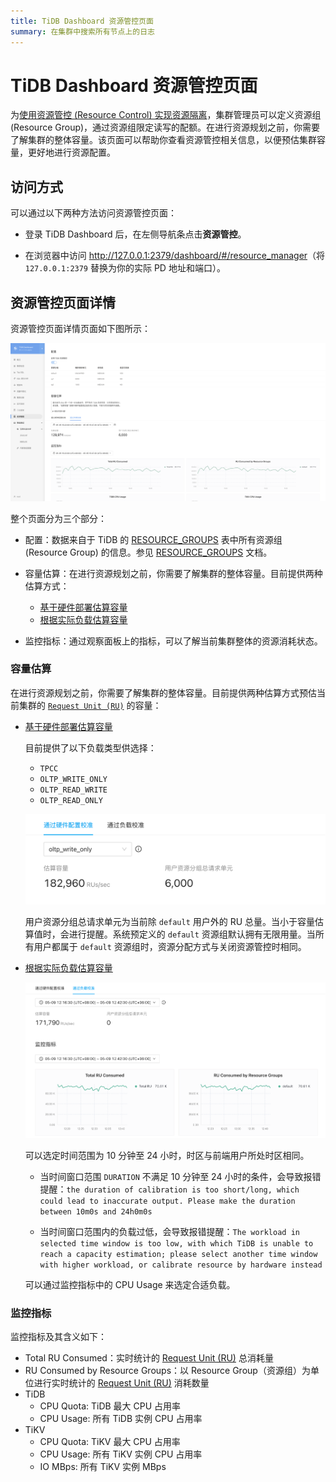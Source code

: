 ```yaml
---
title: TiDB Dashboard 资源管控页面
summary: 在集群中搜索所有节点上的日志
---
```


# TiDB Dashboard 资源管控页面

为[使用资源管控 (Resource Control) 实现资源隔离](/tidb-resource-control.md)，集群管理员可以定义资源组 (Resource Group)，通过资源组限定读写的配额。在进行资源规划之前，你需要了解集群的整体容量。该页面可以帮助你查看资源管控相关信息，以便预估集群容量，更好地进行资源配置。

## 访问方式

可以通过以下两种方法访问资源管控页面：

* 登录 TiDB Dashboard 后，在左侧导航条点击**资源管控**。

* 在浏览器中访问 <http://127.0.0.1:2379/dashboard/#/resource_manager>（将 `127.0.0.1:2379` 替换为你的实际 PD 地址和端口）。

## 资源管控页面详情

资源管控页面详情页面如下图所示：

![详情页面](/media/dashboard/dashboard-resource-manager-info.png)

整个页面分为三个部分：

- 配置：数据来自于 TiDB 的 [RESOURCE_GROUPS](/information-schema/information-schema-resource-groups.md#resource_groups) 表中所有资源组 (Resource Group) 的信息。参见 [RESOURCE_GROUPS](/information-schema/information-schema-resource-groups.md) 文档。

- 容量估算：在进行资源规划之前，你需要了解集群的整体容量。目前提供两种估算方式：

    - [基于硬件部署估算容量](/sql-statements/sql-statement-calibrate-resource.md#基于硬件部署估算容量)
    - [根据实际负载估算容量](/sql-statements/sql-statement-calibrate-resource.md#根据实际负载估算容量)

- 监控指标：通过观察面板上的指标，可以了解当前集群整体的资源消耗状态。

### 容量估算

在进行资源规划之前，你需要了解集群的整体容量。目前提供两种估算方式预估当前集群的 [`Request Unit (RU)`](/tidb-resource-control.md#什么是-request-unit-ru#什么是-request-unit-ru) 的容量：

- [基于硬件部署估算容量](/sql-statements/sql-statement-calibrate-resource.md#基于硬件部署估算容量)

    目前提供了以下负载类型供选择：

    - `TPCC`
    - `OLTP_WRITE_ONLY`
    - `OLTP_READ_WRITE`
    - `OLTP_READ_ONLY`

    ![基于硬件部署估算容量](/media/dashboard/dashboard-resource-manager-calibrate-by-hardware.png)

    用户资源分组总请求单元为当前除 `default` 用户外的 RU 总量。当小于容量估算值时，会进行提醒。系统预定义的 `default` 资源组默认拥有无限用量。当所有用户都属于 `default` 资源组时，资源分配方式与关闭资源管控时相同。

- [根据实际负载估算容量](/sql-statements/sql-statement-calibrate-resource.md#根据实际负载估算容量)

    ![根据实际负载估算容量](/media/dashboard/dashboard-resource-manager-calibrate-by-workload.png)

    可以选定时间范围为 10 分钟至 24 小时，时区与前端用户所处时区相同。

    - 当时间窗口范围 `DURATION` 不满足 10 分钟至 24 小时的条件，会导致报错提醒：`the duration of calibration is too short/long, which could lead to inaccurate output. Please make the duration between 10m0s and 24h0m0s`

    - 当时间窗口范围内的负载过低，会导致报错提醒：`The workload in selected time window is too low, with which TiDB is unable to reach a capacity estimation; please select another time window with higher workload, or calibrate resource by hardware instead`

    可以通过监控指标中的 CPU Usage 来选定合适负载。

### 监控指标

监控指标及其含义如下：

- Total RU Consumed：实时统计的 [Request Unit (RU)](/tidb-resource-control.md#什么是-request-unit-ru) 总消耗量
- RU Consumed by Resource Groups：以 Resource Group（资源组）为单位进行实时统计的 [Request Unit (RU)](/tidb-resource-control.md#什么是-request-unit-ru) 消耗数量
- TiDB
    - CPU Quota: TiDB 最大 CPU 占用率
    - CPU Usage: 所有 TiDB 实例 CPU 占用率
- TiKV
    - CPU Quota: TiKV 最大 CPU 占用率
    - CPU Usage: 所有 TiKV 实例 CPU 占用率
    - IO MBps: 所有 TiKV 实例 MBps